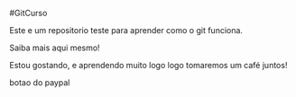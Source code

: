 #GitCurso

Este e um repositorio teste para aprender como o git funciona.

Saiba mais aqui mesmo!

Estou gostando, e aprendendo muito logo logo tomaremos um café juntos!

botao do paypal

